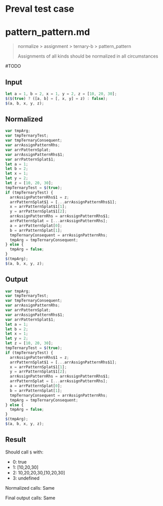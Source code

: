 # Preval test case

# pattern_pattern.md

> normalize > assignment > ternary-b > pattern_pattern
>
> Assignments of all kinds should be normalized in all circumstances

#TODO

## Input

`````js filename=intro
let a = 1, b = 2, x = 1, y = 2, z = [10, 20, 30];
$($(true) ? ([a, b] = [, x, y] = z) : false);
$(a, b, x, y, z);
`````

## Normalized

`````js filename=intro
var tmpArg;
var tmpTernaryTest;
var tmpTernaryConsequent;
var arrAssignPatternRhs;
var arrPatternSplat;
var arrAssignPatternRhs$1;
var arrPatternSplat$1;
let a = 1;
let b = 2;
let x = 1;
let y = 2;
let z = [10, 20, 30];
tmpTernaryTest = $(true);
if (tmpTernaryTest) {
  arrAssignPatternRhs$1 = z;
  arrPatternSplat$1 = [...arrAssignPatternRhs$1];
  x = arrPatternSplat$1[1];
  y = arrPatternSplat$1[2];
  arrAssignPatternRhs = arrAssignPatternRhs$1;
  arrPatternSplat = [...arrAssignPatternRhs];
  a = arrPatternSplat[0];
  b = arrPatternSplat[1];
  tmpTernaryConsequent = arrAssignPatternRhs;
  tmpArg = tmpTernaryConsequent;
} else {
  tmpArg = false;
}
$(tmpArg);
$(a, b, x, y, z);
`````

## Output

`````js filename=intro
var tmpArg;
var tmpTernaryTest;
var tmpTernaryConsequent;
var arrAssignPatternRhs;
var arrPatternSplat;
var arrAssignPatternRhs$1;
var arrPatternSplat$1;
let a = 1;
let b = 2;
let x = 1;
let y = 2;
let z = [10, 20, 30];
tmpTernaryTest = $(true);
if (tmpTernaryTest) {
  arrAssignPatternRhs$1 = z;
  arrPatternSplat$1 = [...arrAssignPatternRhs$1];
  x = arrPatternSplat$1[1];
  y = arrPatternSplat$1[2];
  arrAssignPatternRhs = arrAssignPatternRhs$1;
  arrPatternSplat = [...arrAssignPatternRhs];
  a = arrPatternSplat[0];
  b = arrPatternSplat[1];
  tmpTernaryConsequent = arrAssignPatternRhs;
  tmpArg = tmpTernaryConsequent;
} else {
  tmpArg = false;
}
$(tmpArg);
$(a, b, x, y, z);
`````

## Result

Should call `$` with:
 - 0: true
 - 1: [10,20,30]
 - 2: 10,20,20,30,[10,20,30]
 - 3: undefined

Normalized calls: Same

Final output calls: Same
